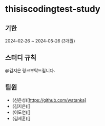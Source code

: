 # thisiscodingtest-study

## 기한
2024-02-26 ~ 2024-05-26 (3개월)

## 스터디 규칙
@김지은 링크부탁드립니다.

## 팀원
- (신은성)[https://github.com/watanka]
- (김지은)[]
- (이도연)[]
- (김세훈)[]

